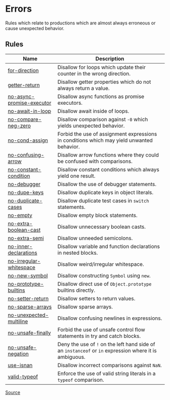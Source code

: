 <!--
 generated docs file, do not edit by hand, see xtask/docgen 
-->

# Errors

Rules which relate to productions which are almost always erroneous or cause
unexpected behavior.
## Rules
| Name | Description |
| ---- | ----------- |
| [for-direction](./for-direction.md) | Disallow for loops which update their counter in the wrong direction. |
| [getter-return](./getter-return.md) | Disallow getter properties which do not always return a value. |
| [no-async-promise-executor](./no-async-promise-executor.md) | Disallow async functions as promise executors. |
| [no-await-in-loop](./no-await-in-loop.md) | Disallow await inside of loops. |
| [no-compare-neg-zero](./no-compare-neg-zero.md) | Disallow comparison against `-0` which yields unexpected behavior. |
| [no-cond-assign](./no-cond-assign.md) | Forbid the use of assignment expressions in conditions which may yield unwanted behavior. |
| [no-confusing-arrow](./no-confusing-arrow.md) | Disallow arrow functions where they could be confused with comparisons. |
| [no-constant-condition](./no-constant-condition.md) | Disallow constant conditions which always yield one result. |
| [no-debugger](./no-debugger.md) | Disallow the use of debugger statements. |
| [no-dupe-keys](./no-dupe-keys.md) | Disallow duplicate keys in object literals. |
| [no-duplicate-cases](./no-duplicate-cases.md) | Disallow duplicate test cases in `switch` statements. |
| [no-empty](./no-empty.md) | Disallow empty block statements. |
| [no-extra-boolean-cast](./no-extra-boolean-cast.md) | Disallow unnecessary boolean casts. |
| [no-extra-semi](./no-extra-semi.md) | Disallow unneeded semicolons. |
| [no-inner-declarations](./no-inner-declarations.md) | Disallow variable and function declarations in nested blocks. |
| [no-irregular-whitespace](./no-irregular-whitespace.md) | Disallow weird/irregular whitespace. |
| [no-new-symbol](./no-new-symbol.md) | Disallow constructing `Symbol` using `new`. |
| [no-prototype-builtins](./no-prototype-builtins.md) | Disallow direct use of `Object.prototype` builtins directly. |
| [no-setter-return](./no-setter-return.md) | Disallow setters to return values. |
| [no-sparse-arrays](./no-sparse-arrays.md) | Disallow sparse arrays. |
| [no-unexpected-multiline](./no-unexpected-multiline.md) | Disallow confusing newlines in expressions. |
| [no-unsafe-finally](./no-unsafe-finally.md) | Forbid the use of unsafe control flow statements in try and catch blocks. |
| [no-unsafe-negation](./no-unsafe-negation.md) | Deny the use of `!` on the left hand side of an `instanceof` or `in` expression where it is ambiguous. |
| [use-isnan](./use-isnan.md) | Disallow incorrect comparisons against `NaN`. |
| [valid-typeof](./valid-typeof.md) | Enforce the use of valid string literals in a `typeof` comparison. |

[Source](https://github.com/RDambrosio016/RSLint/tree/master/crates/rslint_core/src/groups/errors)